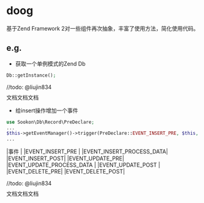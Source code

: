 # doog
基于Zend Framework 2对一些组件再次抽象，丰富了使用方法，简化使用代码。

## e.g.

* 获取一个单例模式的Zend Db
```php
Db::getInstance();
```

//todo: @liujin834 $$$$文档文档文档

* 给insert操作增加一个事件
```php
use Sookon\Db\Record\PreDeclare;
...
$this->getEventManager()->trigger(PreDeclare::EVENT_INSERT_PRE, $this, compact('ref'));
...
```

|事件                  |
|EVENT_INSERT_PRE     |
|EVENT_INSERT_PROCESS_DATA|
|EVENT_INSERT_POST|
|EVENT_UPDATE_PRE|
|EVENT_UPDATE_PROCESS_DATA |
|EVENT_UPDATE_POST |
|EVENT_DELETE_PRE|
|EVENT_DELETE_POST|


//todo: @liujin834  $$$$文档文档文档
